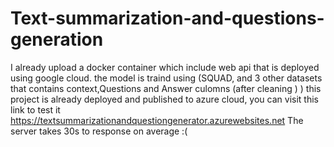 # Text-summarization-and-questions-generation

I already upload a docker container which include web api that is deployed using google cloud.
the model is traind using (SQUAD, and 3 other datasets that contains context,Questions and Answer culomns (after cleaning ) )
this project is already deployed and published to azure cloud, you can visit this link to test it https://textsummarizationandquestiongenerator.azurewebsites.net 
The server takes 30s to response on average :( 
